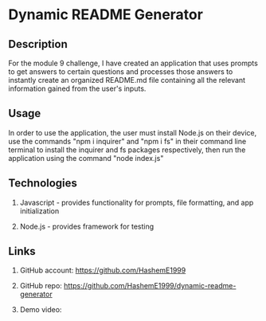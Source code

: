 # Dynamic README Generator

## Description
For the module 9 challenge, I have created an application that uses prompts to get answers to certain questions and processes those answers to instantly create an organized README.md file containing all the relevant information gained from the user's inputs.

## Usage
In order to use the application, the user must install Node.js on their device, use the commands "npm i inquirer" and "npm i fs" in their command line terminal to install the inquirer and fs packages respectively, then run the application using the command "node index.js"

## Technologies
1. Javascript - provides functionality for prompts, file formatting, and app initialization

2. Node.js - provides framework for testing

## Links

1. GitHub account: https://github.com/HashemE1999

2. GitHub repo: https://github.com/HashemE1999/dynamic-readme-generator

3. Demo video: 